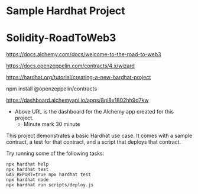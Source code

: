 # Sample Hardhat Project


# Solidity-RoadToWeb3

https://docs.alchemy.com/docs/welcome-to-the-road-to-web3

https://docs.openzeppelin.com/contracts/4.x/wizard

https://hardhat.org/tutorial/creating-a-new-hardhat-project

npm install @openzeppelin/contracts

https://dashboard.alchemyapi.io/apps/8ql8v1802hh9d7kw
- Above URL is the dashboard for the Alchemy app created for this project. 
    - Minute mark 30 minute


This project demonstrates a basic Hardhat use case. It comes with a sample contract, a test for that contract, and a script that deploys that contract.

Try running some of the following tasks:

```shell
npx hardhat help
npx hardhat test
GAS_REPORT=true npx hardhat test
npx hardhat node
npx hardhat run scripts/deploy.js
```
